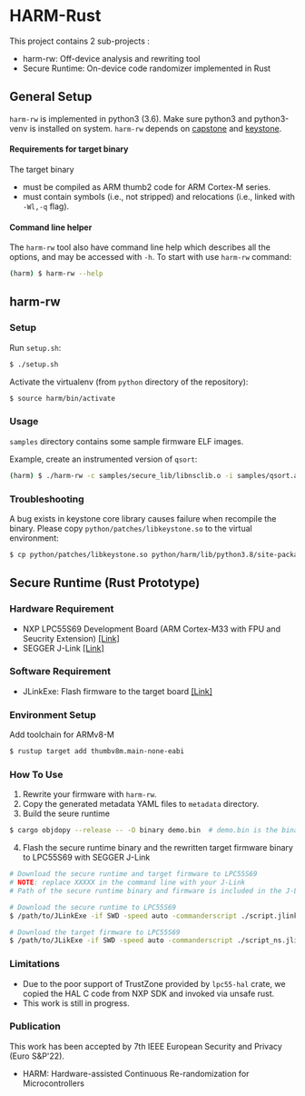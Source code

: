 # HARM-Rust

This project contains 2 sub-projects :

* harm-rw: Off-device analysis and rewriting tool
* Secure Runtime: On-device code randomizer implemented in Rust 

## General Setup

`harm-rw` is implemented in python3 (3.6). Make sure python3 and python3-venv is installed on system. `harm-rw` depends on [capstone](https://github.com/aquynh/capstone) and [keystone](https://github.com/keystone-engine/keystone).

#### Requirements for target binary

The target binary

* must be compiled as ARM thumb2 code for ARM Cortex-M series.
* must contain symbols (i.e., not stripped) and relocations (i.e., linked with `-Wl,-q` flag).
  
#### Command line helper

The `harm-rw` tool also have command line help which describes all the options, and may be accessed with `-h`.
To start with use `harm-rw` command:

```bash
(harm) $ harm-rw --help
```

## harm-rw

### Setup

Run `setup.sh`:

```bash
$ ./setup.sh
```
  
Activate the virtualenv (from `python` directory of the repository):

```bash
$ source harm/bin/activate
```

### Usage

`samples` directory contains some sample firmware ELF images.

Example, create an instrumented version of `qsort`:

```bash
(harm) $ ./harm-rw -c samples/secure_lib/libnsclib.o -i samples/qsort.axf -p /path/to/metadata -o qsort.bin -e 0x20000
```

### Troubleshooting

A bug exists in keystone core library causes failure when recompile the binary. Please copy `python/patches/libkeystone.so` to the virtual environment:

```bash
$ cp python/patches/libkeystone.so python/harm/lib/python3.8/site-packages/keystone 
```

## Secure Runtime (Rust Prototype)

### Hardware Requirement

- NXP LPC55S69 Development Board (ARM Cortex-M33 with FPU and Seucrity Extension) [[Link]]([https://](https://www.nxp.com/design/development-boards/lpcxpresso-boards/lpcxpresso55s69-development-board:LPC55S69-EVK))
- SEGGER J-Link [[Link]](https://www.segger.com/products/debug-probes/j-link/)

### Software Requirement

- JLinkExe: Flash firmware to the target board [[Link]](https://www.segger.com/downloads/jlink/)

### Environment Setup

Add toolchain for ARMv8-M

```bash
$ rustup target add thumbv8m.main-none-eabi
```

### How To Use

1. Rewrite your firmware with `harm-rw`.
2. Copy the generated metadata YAML files to `metadata` directory.
3. Build the seure runtime
   
```bash
$ cargo objdopy --release -- -O binary demo.bin  # demo.bin is the binary of the secure runtim
```
4. Flash the secure runtime binary and the rewritten target firmware binary to LPC55S69 with SEGGER J-Link

```bash
# Download the secure runtime and target firmware to LPC55S69
# NOTE: replace XXXXX in the command line with your J-Link
# Path of the secure runtime binary and firmware is included in the J-Link script (script.jlink and script_ns.jlink), please replace with yours

# Download the secure runtime to LPC55S69
$ /path/to/JLinkExe -if SWD -speed auto -commanderscript ./script.jlink -device LPC55S69_M33_0 -SelectEmuBySN XXXXX

# Download the target firmware to LPC55S69
$ /path/to/JLikExe -if SWD -speed auto -commanderscript ./script_ns.jlink -device LPC55S69_M33_0 -SelectEmuBySN XXXXX
```

### Limitations

- Due to the poor support of TrustZone provided by `lpc55-hal` crate, we copied the HAL C code from NXP SDK and invoked via unsafe rust.
- This work is still in progress.  

### Publication

This work has been accepted by 7th IEEE European Security and Privacy (Euro S&P'22).

  - HARM: Hardware-assisted Continuous Re-randomization for Microcontrollers
